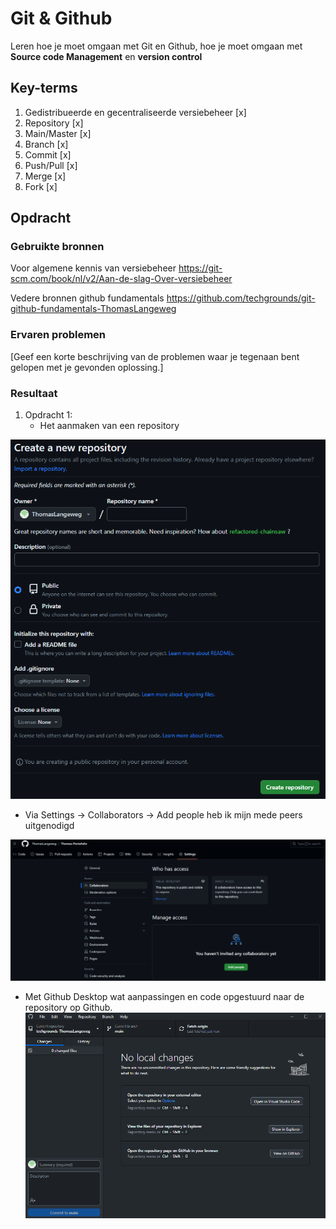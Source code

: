# Git & Github
Leren hoe je moet omgaan met Git en Github, hoe je moet omgaan met **Source code Management** en **version control**

## Key-terms
1. Gedistribueerde en gecentraliseerde versiebeheer [x]
2. Repository [x]
3. Main/Master [x]
4. Branch [x]
5. Commit [x]
6. Push/Pull [x]
7. Merge [x]
8. Fork [x]

## Opdracht
### Gebruikte bronnen
Voor algemene kennis van versiebeheer https://git-scm.com/book/nl/v2/Aan-de-slag-Over-versiebeheer

Vedere bronnen github fundamentals https://github.com/techgrounds/git-github-fundamentals-ThomasLangeweg

### Ervaren problemen
[Geef een korte beschrijving van de problemen waar je tegenaan bent gelopen met je gevonden oplossing.]

### Resultaat
1. Opdracht 1: 
   * Het aanmaken van een repository

![Alt text](Screenshots/image.png)

   * Via Settings -> Collaborators -> Add people heb ik mijn mede peers uitgenodigd

![Alt text](Screenshots/image-1.png)

   * Met Github Desktop wat aanpassingen en code opgestuurd naar de repository op Github.
![Alt text](Screenshots/image-2.png)
